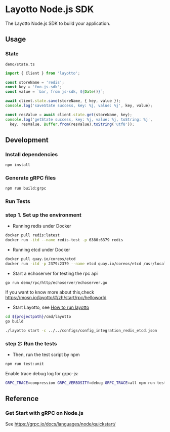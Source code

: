 # Layotto Node.js SDK

The Layotto Node.js SDK to build your application.

## Usage

### State

`demo/state.ts`

```ts
import { Client } from 'layotto';

const storeName = 'redis';
const key = 'foo-js-sdk';
const value = `bar, from js-sdk, ${Date()}`;

await client.state.save(storeName, { key, value });
console.log('saveState success, key: %j, value: %j', key, value);

const resValue = await client.state.get(storeName, key);
console.log('getState success, key: %j, value: %j, toString: %j',
  key, resValue, Buffer.from(resValue).toString('utf8'));
```

## Development

### Install dependencies

```bash
npm install
```

### Generate gRPC files

```bash
npm run build:grpc
```

### Run Tests
### step 1. Set up the environment

- Running redis under Docker

```bash
docker pull redis:latest
docker run -itd --name redis-test -p 6380:6379 redis
```

- Running etcd under Docker

```bash
docker pull quay.io/coreos/etcd
docker run -itd -p 2379:2379 --name etcd quay.io/coreos/etcd /usr/local/bin/etcd -advertise-client-urls http://0.0.0.0:2379 -listen-client-urls http://0.0.0.0:2379
```

- Start a echoserver for testing the rpc api
```shell
go run demo/rpc/http/echoserver/echoserver.go
```

If you want to know more about this,check https://mosn.io/layotto/#/zh/start/rpc/helloworld

- Start Layotto, see [How to run layotto](https://mosn.io/layotto/#/zh/start/state/start?id=%e7%ac%ac%e4%ba%8c%e6%ad%a5%ef%bc%9a%e8%bf%90%e8%a1%8clayotto)

```bash
cd ${projectpath}/cmd/layotto
go build

./layotto start -c ../../configs/config_integration_redis_etcd.json
```

### step 2: Run the tests
- Then, run the test script by npm

```bash
npm run test:unit
```

Enable trace debug log for grpc-js:

```bash
GRPC_TRACE=compression GRPC_VERBOSITY=debug GRPC_TRACE=all npm run test test/unit/Invoker.test.ts
```

## Reference
### Get Start with gRPC on Node.js

See https://grpc.io/docs/languages/node/quickstart/
